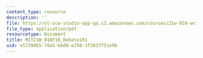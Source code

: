 ```yaml
---
content_type: resource
description: ''
file: https://ol-ocw-studio-app-qa.s3.amazonaws.com/courses/21w-016-writing-and-rhetoric-designing-meaning-fall-2016/e5739d6570a5bbd8e2501f2037f51e96_MIT21W_016F16_Debate101.pdf
file_type: application/pdf
resourcetype: Document
title: MIT21W_016F16_Debate101
uid: e5739d65-70a5-bbd8-e250-1f2037f51e96
---
```

